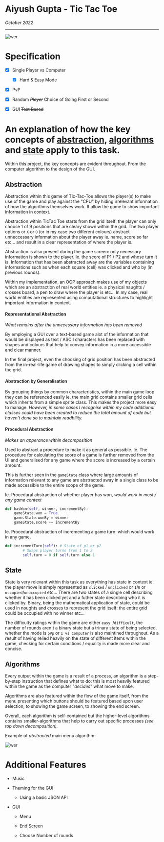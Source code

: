 # Aiyush Gupta - Tic Tac Toe

*October 2022*

---

![wer](/Users/aiyushgupta/Documents/Computer%20Science/a-level-tasks/a-level-tasks-sm-tm/noughtsCrosses/report/images/ticTacToeMockup.png)

# Specification

- [x] Single Player vs Computer
  
  - [x] Hard & Easy Mode

- [x] PvP

- [x] Random *~~Player~~* Choice of Going First or Second

- [x] GUI ~~Text Based~~

# An explanation of how the key concepts of <u>abstraction</u>, <u>algorithms</u> and <u>state</u> apply to this task.

Within this project, the key concepts are evident throughout. From the computer algorithm to the design of the GUI.

## Abstraction

Abstraction within this game of Tic-Tac-Toe allows the player(s) to make use of the game and play against the "CPU" by hiding irrelevant information of how the algorithms themselves work. It allow the game to show important information in context.

Abstraction within TicTac Toe starts from the grid itself: the player can only choose 1 of 9 positions that are cleary shown within the grid. The two player options or `X` or `O` (or in my case two different colours) abstract unneccessary information about the player away ie. name, score so far etc... and result in a clear representation of where the player is.

Abstraction is also present during the game screen: only necessary information is shown to the player. Ie. the score of P1 / P2 and whose turn it is. Information that has been abstracted away are the variables containing informations such as when each square (cell) was clicked and who by (in previous rounds). 

Within my implementation, an OOP approach makes use of my objects which are an abstraction of real world entities ie. a physical naughts / crosses board, a pen to draw where the player is etc... In my case, real world entities are represented using computational structures to highlight important information in context. 

#### Representational Abstraction

*What remains after the unnecessary information has been removed*

By employing a GUI over a text-based game alot of the information that would be displayed as text / ASCII characters has been replaced with shapes and colours that help to convey information in a more accessible and clear manner.

In the final project, even the choosing of grid position has been abstracted from the in-real-life game of drawing shapes to simply clicking a cell within the grid.

#### Abstraction by Generalisation

By grouping things by common characteristics, within the main game loop they can be referenced easily ie. the main grid contains smaller grid cells which inherits from a simple sprite class. This makes the project more easy to manage. *However, in some cases I recognise within my code additional classes could have been created to reduce the total amount of code but haven't done so to maintain readbility.*

#### Procedural Abstraction

*Makes an apperance within decomposition*

Used to abstract a procedure to make it as general as possible. Ie. The procedure for calculating the score of a game is further removed from the UI and generalised for any game where the score is increased by a certain amount.

This is further seen in the `gameState` class where large amounts of information relevant to any game are abstracted away in a single class to be made accessible to the entire scope of the game.

Ie. Procedural abstraction of whether player has won,  *would work in most / any game context*

```python
def hasWon(self, winner, incrementBy):
    gameState.won = True
    game.State.wonBy = winner
    gameState.score += incrementBy
```

Ie. Procedural abstraction of incrementing a game turn: which would work in any game.

```python
def incrementTurn(self): # State of p1 or p2
        # Swaps player turns from 1 to 2
        self.turn = 0 if self.turn else 1
```

## State

State is very relevant within this task as everything has state in context ie. the player move is simply represented as `clicked` / `unclicked` or `1`/`0` or `occupied`/`unoccupied` etc... There are two states of a single cell describing whether it has been clicked yet and a futher state describing who it is clicked by. Binary, being the mathematical application of state, could be used in noughts and crosses to represent the grid itself: the entire grid could be occupied with no winner etc... 

The difficulty ratings within the game are either `easy `/`difficult`, the number of rounds aren't a binary state but a trinary state of being selected, whether the mode is `pVp` or `1 vs Computer` is also maintined throughout. As a result of having relied heavily on the state of different items within the game, checking for certain conditions / equality is made more clear and concise.

## Algorithms

Every output within the game is a result of a process, an algorithm is a step-by-step instruction that defines what to do: this is most heavily featured within the game as the computer "*decides*" what move to make.

Algorithms are also featured within the flow of the game itself, from the menu presenting which buttons should be featured based upon user selection, to showing the game screen, to showing the end screen.

Overall, each algorithm is self-contained but the higher-level algorithms contains smaller-algorithms that help to carry out specific processes *(see top down decomposition).*

Example of *abstracted* main menu algorithm:

![wer](/Users/aiyushgupta/Documents/Computer%20Science/a-level-tasks/a-level-tasks-sm-tm/noughtsCrosses/report/images/MainMenuFlowchart.drawio.png)

# Additional Features

- Music

- Theming for the GUI
  
  - Using a basic JSON API 

- GUI
  
  - Menu
  
  - End Screen
  
  - Choose Number of rounds

